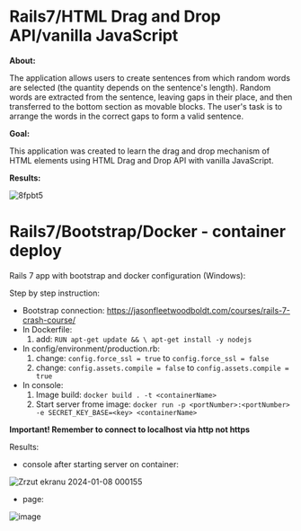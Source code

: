 # Rails7/HTML Drag and Drop API/vanilla JavaScript

**About:**

The application allows users to create sentences from which random words are selected (the quantity depends on the sentence's length). Random words are extracted from the sentence, leaving gaps in their place, and then transferred to the bottom section as movable blocks. The user's task is to arrange the words in the correct gaps to form a valid sentence.

**Goal:**

This application was created to learn the drag and drop mechanism of HTML elements using HTML Drag and Drop API with vanilla JavaScript.

**Results:**

![8fpbt5](https://github.com/bszarlowicz/Rails7-DragAndDrop-Docker/assets/127704473/949fb46a-eb4e-464d-99bc-f14d4cfbb46f)


# Rails7/Bootstrap/Docker - container deploy

Rails 7 app with bootstrap and docker configuration (Windows):

Step by step instruction:

- Bootstrap connection:  https://jasonfleetwoodboldt.com/courses/rails-7-crash-course/
- In Dockerfile:
    1. add:
         ``` RUN apt-get update && \ apt-get install -y nodejs ```
- In config/environment/production.rb:
    1. change:
         ```config.force_ssl = true``` to ```config.force_ssl = false```
    3. change:
         ``` config.assets.compile = false ``` to  ```config.assets.compile = true ```
- In console:
    1. Image build:
         ``` docker build . -t <containerName> ```
    3. Start server frome image:
         ``` docker run -p <portNumber>:<portNumber> -e SECRET_KEY_BASE=<key> <containerName> ```

**Important!
Remember to connect to localhost via http not https**

Results:

- console after starting server on container:

  
![Zrzut ekranu 2024-01-08 000155](https://github.com/bszarlowicz/Rails-with-docker/assets/127704473/bd428dc4-d76e-4fa5-b2b8-6fde19382c2f)



- page:

  
![image](https://github.com/bszarlowicz/Rails7-with-docker/assets/127704473/5754d094-870d-47ee-b381-2f0cae8100fd)


  
    
